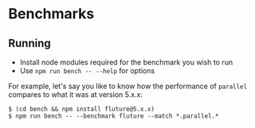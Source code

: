 # Benchmarks

## Running

* Install node modules required for the benchmark you wish to run
* Use `npm run bench -- --help` for options

For example, let's say you like to know how the performance of `parallel`
compares to what it was at version 5.x.x:

```console
$ (cd bench && npm install fluture@5.x.x)
$ npm run bench -- --benchmark fluture --match *.parallel.*
```
